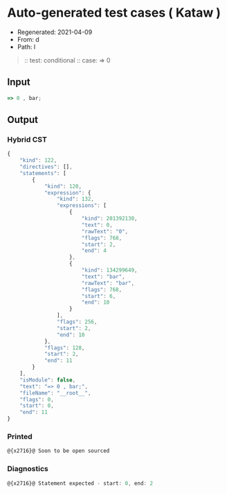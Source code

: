 # Auto-generated test cases ( Kataw )
- Regenerated: 2021-04-09
- From: d
- Path: l
> :: test: conditional
> :: case: => 0
## Input

`````js
=> 0 , bar;
`````

## Output

### Hybrid CST

```javascript
{
    "kind": 122,
    "directives": [],
    "statements": [
        {
            "kind": 120,
            "expression": {
                "kind": 132,
                "expressions": [
                    {
                        "kind": 201392130,
                        "text": 0,
                        "rawText": "0",
                        "flags": 768,
                        "start": 2,
                        "end": 4
                    },
                    {
                        "kind": 134299649,
                        "text": "bar",
                        "rawText": "bar",
                        "flags": 768,
                        "start": 6,
                        "end": 10
                    }
                ],
                "flags": 256,
                "start": 2,
                "end": 10
            },
            "flags": 128,
            "start": 2,
            "end": 11
        }
    ],
    "isModule": false,
    "text": "=> 0 , bar;",
    "fileName": "__root__",
    "flags": 0,
    "start": 0,
    "end": 11
}
```

### Printed

```javascript
@{x2716}@ Soon to be open sourced
```

### Diagnostics

```javascript
@{x2716}@ Statement expected - start: 0, end: 2

```


